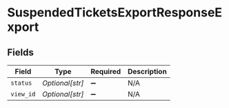 # SuspendedTicketsExportResponseExport


## Fields

| Field              | Type               | Required           | Description        |
| ------------------ | ------------------ | ------------------ | ------------------ |
| `status`           | *Optional[str]*    | :heavy_minus_sign: | N/A                |
| `view_id`          | *Optional[str]*    | :heavy_minus_sign: | N/A                |